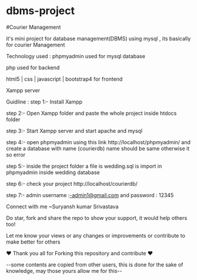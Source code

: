 # dbms-project

#Courier Management

it's mini project for database management(DBMS) using mysql , its basically for courier Management

Technology used :
phpmyadmin used for mysql database

php used for backend

html5 | css | javascript | bootstrap4 for frontend

Xampp server

Guidline :
step 1:- Install Xampp

step 2:- Open Xampp folder and paste the whole project inside htdocs folder

step 3:- Start Xampp server and start apache and mysql

step 4:- open phpmyadmin using this link http://localhost/phpmyadmin/ and create a database with name (courierdb) name should be same otherwise it so error

step 5:- inside the project folder a file is wedding.sql is import in phpmyadmin inside wedding database

step 6:- check your project http://localhost/courierdb/

step 7:- admin username :-admin1@gmail.com and password : 12345

Connect with me ~Suryansh kumar Srivastava


Do star, fork and share the repo to show your support, it would help others too!

Let me know your views or any changes or improvements or contribute to make better for others

❤️ Thank you all for Forking this repository and contribute ❤️





--some contents are copied from other users, this is done for the sake of knowledge, may those yours allow me for this-- 
